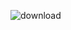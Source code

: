 ![download](https://user-images.githubusercontent.com/12232327/226883092-81b67528-d70d-4776-9ece-6702b2b91e15.png)
